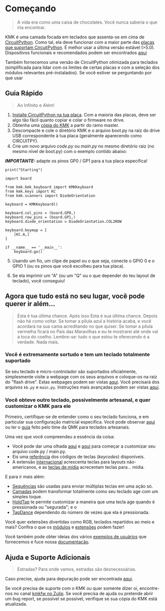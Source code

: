 # Começando
> A vida era como uma caixa de chocolates. Você nunca saberia o que iria
> encontrar.

KMK é uma camada focada em teclados que assenta-se em cima de
[CircuitPython](https://circuitpython.org/). Como tal, ela deve funcionar com a
maior parte das [placas que suportam
CircuitPython](https://circuitpython.org/downloads). É melhor usar a última
versão estável (>5.0). Dispositivos funcionais e recomendados podem ser
encontrados [aqui](Officially_Supported_Microcontrollers.md)

Também fornecemos uma versão de CircuitPython otimizada para teclados
(simplificada para lidar com os limites de certas placas e com a seleção dos
módulos relevantes pré-instalados). Se você estiver se perguntando por que usar


## Guia Rápido
> Ao Infinito e Além!

1. [Installe CircuitPython na tua
   placa](https://learn.adafruit.com/welcome-to-circuitpython/installing-circuitpython).
   Com a maioria das placas, deve ser algo tão fácil quanto copiar e colar o
   firmware no drive.
2. Obtenha uma [cópia do
   KMK](https://github.com/KMKfw/kmk_firmware/archive/refs/heads/master.zip) a
   partir do ramo master.
3. Descompacte e cole o diretório KMK e o arquivo boot.py na raiz do drive USB
   correspondente à tua placa (geralmente aparecendo como CIRCUITPY).
4. Crie um novo arquivo *code.py* ou *main.py* no mesmo diretório raiz (no
   mesmo nível de boot.py) com o exemplo contido abaixo:

***IMPORTANTE:*** adapte os pinos GP0 / GP1 para a tua placa específica!

```
print("Starting")

import board

from kmk.kmk_keyboard import KMKKeyboard
from kmk.keys import KC
from kmk.scanners import DiodeOrientation

keyboard = KMKKeyboard()

keyboard.col_pins = (board.GP0,)
keyboard.row_pins = (board.GP1,)
keyboard.diode_orientation = DiodeOrientation.COL2ROW

keyboard.keymap = [
    [KC.A,]
]

if __name__ == '__main__':
    keyboard.go()
```

5. Usando um fio, um clipe de papel ou o que seja, conecte o GPIO 0 e o GPIO 1
   (ou os pinos que você escolheu para tua placa).

6. Se ela imprimir um "A" (ou um "Q" ou o que depender do teu layout de
   teclado), você conseguiu!



## Agora que tudo está no seu lugar, você pode querer ir além...

> Esta é tua última chance. Após isso Esta é sua última chance. Depois não há
> como voltar. Se tomar a pílula azul a história acaba, e você acordará na sua
> cama acreditando no que quiser. Se tomar a pílula vermelha ficará no País das
> Maravilhas e eu te mostrarei até onde vai a toca do coelho. Lembre-se: tudo o
> que estou te oferecendo é a verdade. Nada mais.

### Você é extremamente sortudo e tem um teclado totalmente suportado

Se seu teclado e micro-controlador são suportados oficialmente, simplesmente
visite a webpage com os seus arquivos e coloque-os na raiz do "flash drive".
Estas webpages podem ser vistas [aqui](https://github.com/KMKfw/boards). Você
precisará dos arquivos `kb.py` e `main.py`. Instruções mais avançadas podem ser
vistas [aqui](config_and_keymap.md).

### Você obteve outro teclado, possivelmente artesanal, e quer customizar o KMK para ele

Primeiro, certifique-se de entender como o seu teclado funciona, e em particular
sua configuração matricial específica. Você pode observar
[aqui](http://pcbheaven.com/wikipages/How_Key_Matrices_Works/) ou ler o
[guia](https://docs.qmk.fm/#/hand_wire) feito pelo time da QMK para teclados
artesanais.

Uma vez que você compreendeu a essência da coisa:
- Você pode dar uma olhada [aqui](config_and_keymap.md) e [aqui](../advanced/keys.md) para
  começar a customizar seu arquivo code.py / main.py.
- Eis uma [referência](keycodes.md) dos códigos de teclas (*keycodes*)
  disponíveis.
- A extensão [internacional](../extensions/international.md) acrescenta teclas para layouts
  não-americanos, e as [teclas de mídia](../extensions/media_keys.md) acrecentam teclas
  para... mídia.

E para ir mais além:

- [Sequências](../advanced/sequences.md) são usadas para enviar múltiplas teclas em uma ação
  só.
- [Camadas](../modules/layers.md) podem transformar totalmente como seu teclado age com um
  simples toque.
- [HoldTap](../modules/holdtap.md) te permite customizar a maneira que uma tecla age quando é
  pressionada ou "segurada"; e o
- [TapDance](../modules/tapdance.md) dependendo do número de vezes que ela é pressionada.

Você quer extensões divertidas como RGB, teclados repartidos ao meio e mais?
Confira o que os [módulos](../modules/index.md) e [extensões](../extensions/index.md) podem
fazer!

Você também pode obter ideias dos vários [exemplos de
usuários](https://github.com/KMKfw/kmk_firmware/tree/master/user_keymaps) que fornecemos e fuce nossa
[documentação](https://github.com/KMKfw/kmk_firmware/tree/master/docs).


## Ajuda e Suporte Adicionais
> Estradas? Para onde vamos, estradas são desnecessárias.

Caso precise, ajuda para depuração pode ser encontrada [aqui](debugging.md).

Se você precisa de suporte com o KMK ou quer somente dizer oi, encontre-nos no
canal [kmkfw no Zulip](https://kmkfw.zulipchat.com).
Se você precisa de ajuda ou pretende abrir um bug report, se
possível se possível, verifique se sua cópia do KMK está atualizada.
